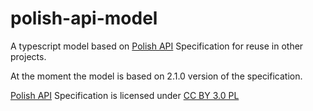 # polish-api-model

A typescript model based on [Polish API](https://polishapi.org) Specification for reuse in other projects. 

At the moment the model is based on 2.1.0 version of the specification.

 [Polish API](https://polishapi.org) Specification is licensed under [CC BY 3.0 PL](https://creativecommons.org/licenses/by/3.0/pl/)